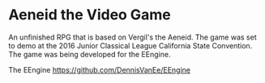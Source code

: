 # Aeneid the Video Game

An unfinished RPG that is based on Vergil's the Aeneid. The game was set to demo at the 2016 Junior Classical League California State Convention. The game was being developed for the EEngine.

The EEngine
https://github.com/DennisVanEe/EEngine
